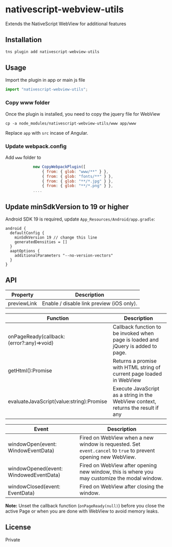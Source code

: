 # nativescript-webview-utils

Extends the NativeScript WebView for additional features

## Installation

```javascript
tns plugin add nativescript-webview-utils
```

## Usage

Import the plugin in app or main js file

```javascript
import "nativescript-webview-utils";
```

### Copy www folder

Once the plugin is installed, you need to copy the jquery file for WebView

```
cp -a node_modules/nativescript-webview-utils/www app/www
```

Replace `app` with `src` incase of Angular.

### Update webpack.config

Add `www` folder to

```javascript
            new CopyWebpackPlugin([
                { from: { glob: "www/**" } },
                { from: { glob: "fonts/**" } },
                { from: { glob: "**/*.jpg" } },
                { from: { glob: "**/*.png" } },
            ....
```

## Update minSdkVersion to 19 or higher

Android SDK 19 is required, update `App_Resources/Android/app.gradle`:

```
android {
  defaultConfig {
    minSdkVersion 19 // change this line
    generatedDensities = []
  }
  aaptOptions {
    additionalParameters "--no-version-vectors"
  }
}
```

## API

| Property    | Description                               |
| ----------- | ----------------------------------------- |
| previewLink | Enable / disable link preview (iOS only). |

| Function                                  | Description                                                                      |
| ----------------------------------------- | -------------------------------------------------------------------------------- |
| onPageReady(callback: (error?:any)=>void) | Callback function to be invoked when page is loaded and jQuery is added to page. |
| getHtml():Promise                         | Returns a promise with HTML string of current page loaded in WebView             |
| evaluateJavaScript(value:string):Promise  | Execute JavaScript as a string in the WebView context, returns the result if any |

| Event                                  | Description                                                                                                   |
| -------------------------------------- | ------------------------------------------------------------------------------------------------------------- |
| windowOpen(event: WindowEventData)     | Fired on WebView when a new window is requested. Set `event.cancel` to `true` to prevent opening new WebView. |
| windowOpened(event: WindowedEventData) | Fired on WebView after opening new window, this is where you may customize the modal window.                  |
| windowClosed(event: EventData)         | Fired on WebView after closing the window.                                                                    |

**Note:** Unset the callback function (`onPageReady(null)`) before you close the active Page or when you are done with WebView to avoid memory leaks.

## License

Private
